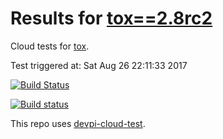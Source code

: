 # Results for [tox==2.8rc2](https://devpi.net/obestwalter/dev/tox/2.8rc2)

Cloud tests for [tox](https://github.com/tox-dev/tox).

Test triggered at: Sat Aug 26 22:11:33 2017

[![Build Status](https://travis-ci.org/obestwalter/devpi-cloud-test-tox.svg?branch=master)](https://travis-ci.org/obestwalter/devpi-cloud-test-tox)

[![Build status](https://ci.appveyor.com/api/projects/status/98yyno2u5fpnds4l/branch/master?svg=true)](https://ci.appveyor.com/project/obestwalter/devpi-cloud-test-tox/branch/master)

This repo uses [devpi-cloud-test](https://github.com/obestwalter/devpi-cloud-test).
